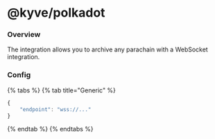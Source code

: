 # @kyve/polkadot

### Overview

The integration allows you to archive any parachain with a WebSocket integration. 

### Config

{% tabs %}
{% tab title="Generic" %}
```javascript
{
    "endpoint": "wss://..."
}
```
{% endtab %}
{% endtabs %}



